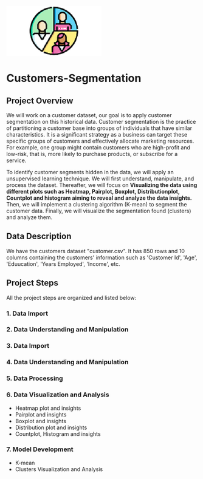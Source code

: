 ![Image](customer1.png)
# Customers-Segmentation
## Project Overview
We will work on a customer dataset, our goal is to apply customer segmentation on this historical data. Customer segmentation is the practice of partitioning a customer base into groups of individuals that have similar characteristics. It is a significant strategy as a business can target these specific groups of customers and effectively allocate marketing resources. For example, one group might contain customers who are high-profit and low-risk, that is, more likely to purchase products, or subscribe for a service. 

To identify customer segments hidden in the data, we will apply an unsupervised learning technique. We will first understand, manipulate, and process the dataset. Thereafter, we will focus on **Visualizing the data using different plots such as Heatmap, Pairplot, Boxplot, Distributionplot, Countplot and histogram aiming to reveal and analyze the data insights.** Then, we will implement a clustering algorithm (K-mean) to segment the customer data. Finally, we will visualize the segmentation found (clusters) and analyze them.
## Data Description
We have the customers dataset "customer.csv". It has 850 rows and 10 columns containing the customers' information such as 'Customer Id', 'Age', 'Eduucation', 'Years Employed',
'Income', etc.
## Project Steps
All the project steps are organized and listed below:
### 1. Data Import
### 2. Data Understanding and Manipulation
### 3. Data Import
### 4. Data Understanding and Manipulation
### 5. Data Processing
### 6. Data Visualization and Analysis
* Heatmap plot and insights
* Pairplot and insights
* Boxplot  and insights
* Distribution plot and insights 
* Countplot, Histogram and insights
### 7. Model Development
* K-mean
* Clusters Visualization and Analysis
